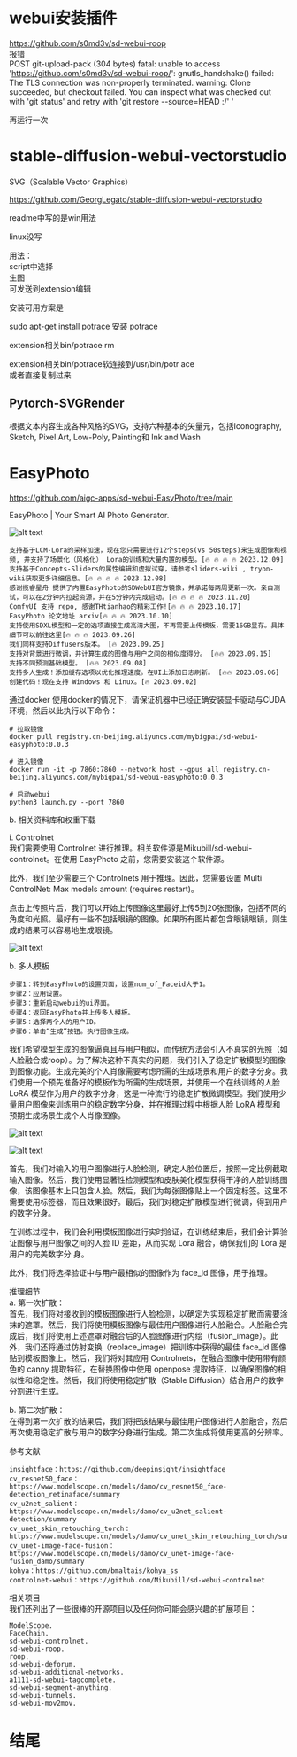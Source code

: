 
# webui安装插件      
https://github.com/s0md3v/sd-webui-roop    
报错   
 POST git-upload-pack (304 bytes) fatal: unable to access 'https://github.com/s0md3v/sd-webui-roop/': gnutls_handshake() failed: The TLS connection was non-properly terminated. warning: Clone succeeded, but checkout failed. You can inspect what was checked out with 'git status' and retry with 'git restore --source=HEAD :/' '

再运行一次



# stable-diffusion-webui-vectorstudio

SVG（Scalable Vector Graphics）

https://github.com/GeorgLegato/stable-diffusion-webui-vectorstudio


readme中写的是win用法


linux没写


用法：     
script中选择    
生图     
可发送到extension编辑


安装可用方案是      

sudo apt-get install potrace 安装 potrace    

extension相关bin/potrace rm

extension相关bin/potrace软连接到/usr/bin/potr
ace      
或者直接复制过来




## Pytorch-SVGRender

根据文本内容生成各种风格的SVG，支持六种基本的矢量元，包括Iconography, Sketch, Pixel Art, Low-Poly, Painting和 Ink and Wash






# EasyPhoto
https://github.com/aigc-apps/sd-webui-EasyPhoto/tree/main



EasyPhoto | Your Smart AI Photo Generator.

![alt text](assets/forge-extension/image.png)



    支持基于LCM-Lora的采样加速，现在您只需要进行12个steps(vs 50steps)来生成图像和视频, 并支持了场景化（风格化） Lora的训练和大量内置的模型。[🔥 🔥 🔥 🔥 2023.12.09]
    支持基于Concepts-Sliders的属性编辑和虚拟试穿，请参考sliders-wiki , tryon-wiki获取更多详细信息。[🔥 🔥 🔥 🔥 2023.12.08]
    感谢揽睿星舟 提供了内置EasyPhoto的SDWebUI官方镜像，并承诺每两周更新一次。亲自测试，可以在2分钟内拉起资源，并在5分钟内完成启动。[🔥 🔥 🔥 🔥 2023.11.20]
    ComfyUI 支持 repo, 感谢THtianhao的精彩工作![🔥 🔥 🔥 2023.10.17]
    EasyPhoto 论文地址 arxiv[🔥 🔥 🔥 2023.10.10]
    支持使用SDXL模型和一定的选项直接生成高清大图，不再需要上传模板，需要16GB显存。具体细节可以前往这里[🔥 🔥 🔥 2023.09.26]
    我们同样支持Diffusers版本。 [🔥 2023.09.25]
    支持对背景进行微调，并计算生成的图像与用户之间的相似度得分。 [🔥🔥 2023.09.15]
    支持不同预测基础模型。 [🔥🔥 2023.09.08]
    支持多人生成！添加缓存选项以优化推理速度。在UI上添加日志刷新。 [🔥🔥 2023.09.06]
    创建代码！现在支持 Windows 和 Linux。[🔥 2023.09.02]





通过docker
使用docker的情况下，请保证机器中已经正确安装显卡驱动与CUDA环境，然后以此执行以下命令：

    # 拉取镜像
    docker pull registry.cn-beijing.aliyuncs.com/mybigpai/sd-webui-easyphoto:0.0.3

    # 进入镜像
    docker run -it -p 7860:7860 --network host --gpus all registry.cn-beijing.aliyuncs.com/mybigpai/sd-webui-easyphoto:0.0.3

    # 启动webui
    python3 launch.py --port 7860




b. 相关资料库和权重下载

i. Controlnet    
我们需要使用 Controlnet 进行推理。相关软件源是Mikubill/sd-webui-controlnet。在使用 EasyPhoto 之前，您需要安装这个软件源。

此外，我们至少需要三个 Controlnets 用于推理。因此，您需要设置 Multi ControlNet: Max models amount (requires restart)。



点击上传照片后，我们可以开始上传图像这里最好上传5到20张图像，包括不同的角度和光照。最好有一些不包括眼镜的图像。如果所有图片都包含眼镜眼镜，则生成的结果可以容易地生成眼镜。

![alt text](assets/forge-extension/image-1.png)




b. 多人模板

    步骤1：转到EasyPhoto的设置页面，设置num_of_Faceid大于1。
    步骤2：应用设置。
    步骤3：重新启动webui的ui界面。
    步骤4：返回EasyPhoto并上传多人模板。
    步骤5：选择两个人的用户ID。
    步骤6：单击“生成”按钮。执行图像生成。




我们希望模型生成的图像逼真且与用户相似，而传统方法会引入不真实的光照（如人脸融合或roop）。为了解决这种不真实的问题，我们引入了稳定扩散模型的图像到图像功能。生成完美的个人肖像需要考虑所需的生成场景和用户的数字分身。我们使用一个预先准备好的模板作为所需的生成场景，并使用一个在线训练的人脸 LoRA 模型作为用户的数字分身，这是一种流行的稳定扩散微调模型。我们使用少量用户图像来训练用户的稳定数字分身，并在推理过程中根据人脸 LoRA 模型和预期生成场景生成个人肖像图像。



![alt text](assets/forge-extension/image-2.png)


![alt text](assets/forge-extension/image-3.png)



首先，我们对输入的用户图像进行人脸检测，确定人脸位置后，按照一定比例截取输入图像。然后，我们使用显著性检测模型和皮肤美化模型获得干净的人脸训练图像，该图像基本上只包含人脸。然后，我们为每张图像贴上一个固定标签。这里不需要使用标签器，而且效果很好。最后，我们对稳定扩散模型进行微调，得到用户的数字分身。

在训练过程中，我们会利用模板图像进行实时验证，在训练结束后，我们会计算验证图像与用户图像之间的人脸 ID 差距，从而实现 Lora 融合，确保我们的 Lora 是用户的完美数字分 身。

此外，我们将选择验证中与用户最相似的图像作为 face_id 图像，用于推理。

推理细节   
a. 第一次扩散：     
首先，我们将对接收到的模板图像进行人脸检测，以确定为实现稳定扩散而需要涂抹的遮罩。然后，我们将使用模板图像与最佳用户图像进行人脸融合。人脸融合完成后，我们将使用上述遮罩对融合后的人脸图像进行内绘（fusion_image）。此外，我们还将通过仿射变换（replace_image）把训练中获得的最佳 face_id 图像贴到模板图像上。然后，我们将对其应用 Controlnets，在融合图像中使用带有颜色的 canny 提取特征，在替换图像中使用 openpose 提取特征，以确保图像的相似性和稳定性。然后，我们将使用稳定扩散（Stable Diffusion）结合用户的数字分割进行生成。

b. 第二次扩散：     
在得到第一次扩散的结果后，我们将把该结果与最佳用户图像进行人脸融合，然后再次使用稳定扩散与用户的数字分身进行生成。第二次生成将使用更高的分辨率。






参考文献

    insightface：https://github.com/deepinsight/insightface
    cv_resnet50_face：https://www.modelscope.cn/models/damo/cv_resnet50_face-detection_retinaface/summary
    cv_u2net_salient：https://www.modelscope.cn/models/damo/cv_u2net_salient-detection/summary
    cv_unet_skin_retouching_torch：https://www.modelscope.cn/models/damo/cv_unet_skin_retouching_torch/summary
    cv_unet-image-face-fusion：https://www.modelscope.cn/models/damo/cv_unet-image-face-fusion_damo/summary
    kohya：https://github.com/bmaltais/kohya_ss
    controlnet-webui：https://github.com/Mikubill/sd-webui-controlnet




相关项目    
我们还列出了一些很棒的开源项目以及任何你可能会感兴趣的扩展项目：

    ModelScope.
    FaceChain.
    sd-webui-controlnet.
    sd-webui-roop.
    roop.
    sd-webui-deforum.
    sd-webui-additional-networks.
    a1111-sd-webui-tagcomplete.
    sd-webui-segment-anything.
    sd-webui-tunnels.
    sd-webui-mov2mov.








# 结尾